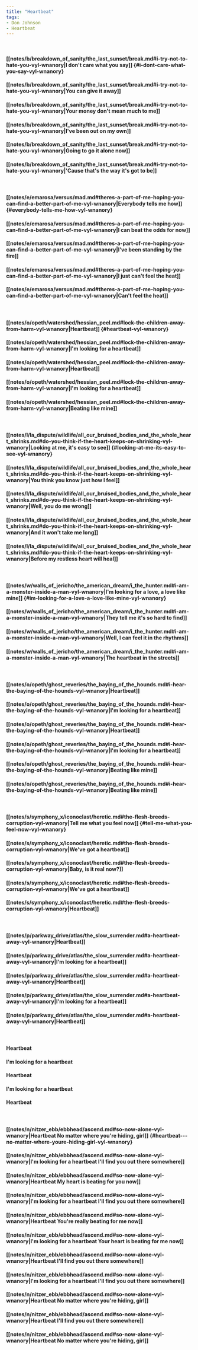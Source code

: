 ```yaml
---
title: "Heartbeat"
tags:
- Don Johnson
- Heartbeat
---
```

&nbsp;
#### [[notes/b/breakdown_of_sanity/the_last_sunset/break.md#i-try-not-to-hate-you-vyl-wnanory|I don't care what you say]] {#i-dont-care-what-you-say-vyl-wnanory}
#### [[notes/b/breakdown_of_sanity/the_last_sunset/break.md#i-try-not-to-hate-you-vyl-wnanory|You can give it away]]
#### [[notes/b/breakdown_of_sanity/the_last_sunset/break.md#i-try-not-to-hate-you-vyl-wnanory|Your money don't mean much to me]]
#### [[notes/b/breakdown_of_sanity/the_last_sunset/break.md#i-try-not-to-hate-you-vyl-wnanory|I've been out on my own]]
#### [[notes/b/breakdown_of_sanity/the_last_sunset/break.md#i-try-not-to-hate-you-vyl-wnanory|Going to go it alone now]]
#### [[notes/b/breakdown_of_sanity/the_last_sunset/break.md#i-try-not-to-hate-you-vyl-wnanory|'Cause that's the way it's got to be]]
&nbsp;
#### [[notes/e/emarosa/versus/mad.md#theres-a-part-of-me-hoping-you-can-find-a-better-part-of-me-vyl-wnanory|Everybody tells me how]] {#everybody-tells-me-how-vyl-wnanory}
#### [[notes/e/emarosa/versus/mad.md#theres-a-part-of-me-hoping-you-can-find-a-better-part-of-me-vyl-wnanory|I can beat the odds for now]]
#### [[notes/e/emarosa/versus/mad.md#theres-a-part-of-me-hoping-you-can-find-a-better-part-of-me-vyl-wnanory|I've been standing by the fire]]
#### [[notes/e/emarosa/versus/mad.md#theres-a-part-of-me-hoping-you-can-find-a-better-part-of-me-vyl-wnanory|I just can't feel the heat]]
#### [[notes/e/emarosa/versus/mad.md#theres-a-part-of-me-hoping-you-can-find-a-better-part-of-me-vyl-wnanory|Can't feel the heat]]
&nbsp;
#### [[notes/o/opeth/watershed/hessian_peel.md#lock-the-children-away-from-harm-vyl-wnanory|Heartbeat]] {#heartbeat-vyl-wnanory}
#### [[notes/o/opeth/watershed/hessian_peel.md#lock-the-children-away-from-harm-vyl-wnanory|I'm looking for a heartbeat]]
#### [[notes/o/opeth/watershed/hessian_peel.md#lock-the-children-away-from-harm-vyl-wnanory|Heartbeat]]
#### [[notes/o/opeth/watershed/hessian_peel.md#lock-the-children-away-from-harm-vyl-wnanory|I'm looking for a heartbeat]]
#### [[notes/o/opeth/watershed/hessian_peel.md#lock-the-children-away-from-harm-vyl-wnanory|Beating like mine]]
&nbsp;
#### [[notes/l/la_dispute/wildlife/all_our_bruised_bodies_and_the_whole_heart_shrinks.md#do-you-think-if-the-heart-keeps-on-shrinking-vyl-wnanory|Looking at me, it's easy to see]] {#looking-at-me-its-easy-to-see-vyl-wnanory}
#### [[notes/l/la_dispute/wildlife/all_our_bruised_bodies_and_the_whole_heart_shrinks.md#do-you-think-if-the-heart-keeps-on-shrinking-vyl-wnanory|You think you know just how I feel]]
#### [[notes/l/la_dispute/wildlife/all_our_bruised_bodies_and_the_whole_heart_shrinks.md#do-you-think-if-the-heart-keeps-on-shrinking-vyl-wnanory|Well, you do me wrong]]
#### [[notes/l/la_dispute/wildlife/all_our_bruised_bodies_and_the_whole_heart_shrinks.md#do-you-think-if-the-heart-keeps-on-shrinking-vyl-wnanory|And it won't take me long]]
#### [[notes/l/la_dispute/wildlife/all_our_bruised_bodies_and_the_whole_heart_shrinks.md#do-you-think-if-the-heart-keeps-on-shrinking-vyl-wnanory|Before my restless heart will heal]]
&nbsp;
#### [[notes/w/walls_of_jericho/the_american_dream/i_the_hunter.md#i-am-a-monster-inside-a-man-vyl-wnanory|I'm looking for a love, a love like mine]] {#im-looking-for-a-love-a-love-like-mine-vyl-wnanory}
#### [[notes/w/walls_of_jericho/the_american_dream/i_the_hunter.md#i-am-a-monster-inside-a-man-vyl-wnanory|They tell me it's so hard to find]]
#### [[notes/w/walls_of_jericho/the_american_dream/i_the_hunter.md#i-am-a-monster-inside-a-man-vyl-wnanory|Well, I can feel it in the rhythms]]
#### [[notes/w/walls_of_jericho/the_american_dream/i_the_hunter.md#i-am-a-monster-inside-a-man-vyl-wnanory|The heartbeat in the streets]]
&nbsp;
#### [[notes/o/opeth/ghost_reveries/the_baying_of_the_hounds.md#i-hear-the-baying-of-the-hounds-vyl-wnanory|Heartbeat]]
#### [[notes/o/opeth/ghost_reveries/the_baying_of_the_hounds.md#i-hear-the-baying-of-the-hounds-vyl-wnanory|I'm looking for a heartbeat]]
#### [[notes/o/opeth/ghost_reveries/the_baying_of_the_hounds.md#i-hear-the-baying-of-the-hounds-vyl-wnanory|Heartbeat]]
#### [[notes/o/opeth/ghost_reveries/the_baying_of_the_hounds.md#i-hear-the-baying-of-the-hounds-vyl-wnanory|I'm looking for a heartbeat]]
#### [[notes/o/opeth/ghost_reveries/the_baying_of_the_hounds.md#i-hear-the-baying-of-the-hounds-vyl-wnanory|Beating like mine]]
#### [[notes/o/opeth/ghost_reveries/the_baying_of_the_hounds.md#i-hear-the-baying-of-the-hounds-vyl-wnanory|Beating like mine]]
&nbsp;
#### [[notes/s/symphony_x/iconoclast/heretic.md#the-flesh-breeds-corruption-vyl-wnanory|Tell me what you feel now]] {#tell-me-what-you-feel-now-vyl-wnanory}
#### [[notes/s/symphony_x/iconoclast/heretic.md#the-flesh-breeds-corruption-vyl-wnanory|We've got a heartbeat]]
#### [[notes/s/symphony_x/iconoclast/heretic.md#the-flesh-breeds-corruption-vyl-wnanory|Baby, is it real now?]]
#### [[notes/s/symphony_x/iconoclast/heretic.md#the-flesh-breeds-corruption-vyl-wnanory|We've got a heartbeat]]
#### [[notes/s/symphony_x/iconoclast/heretic.md#the-flesh-breeds-corruption-vyl-wnanory|Heartbeat]]
&nbsp;
#### [[notes/p/parkway_drive/atlas/the_slow_surrender.md#a-heartbeat-away-vyl-wnanory|Heartbeat]]
#### [[notes/p/parkway_drive/atlas/the_slow_surrender.md#a-heartbeat-away-vyl-wnanory|I'm looking for a heartbeat]]
#### [[notes/p/parkway_drive/atlas/the_slow_surrender.md#a-heartbeat-away-vyl-wnanory|Heartbeat]]
#### [[notes/p/parkway_drive/atlas/the_slow_surrender.md#a-heartbeat-away-vyl-wnanory|I'm looking for a heartbeat]]
#### [[notes/p/parkway_drive/atlas/the_slow_surrender.md#a-heartbeat-away-vyl-wnanory|Heartbeat]]
&nbsp;
#### Heartbeat
#### I'm looking for a heartbeat
#### Heartbeat
#### I'm looking for a heartbeat
#### Heartbeat
&nbsp;
#### [[notes/n/nitzer_ebb/ebbhead/ascend.md#so-now-alone-vyl-wnanory|Heartbeat   No matter where you're hiding, girl]] {#heartbeat---no-matter-where-youre-hiding-girl-vyl-wnanory}
#### [[notes/n/nitzer_ebb/ebbhead/ascend.md#so-now-alone-vyl-wnanory|I'm looking for a heartbeat   I'll find you out there somewhere]]
#### [[notes/n/nitzer_ebb/ebbhead/ascend.md#so-now-alone-vyl-wnanory|Heartbeat   My heart is beating for you now]]
#### [[notes/n/nitzer_ebb/ebbhead/ascend.md#so-now-alone-vyl-wnanory|I'm looking for a heartbeat   I'll find you out there somewhere]]
#### [[notes/n/nitzer_ebb/ebbhead/ascend.md#so-now-alone-vyl-wnanory|Heartbeat   You're really beating for me now]]
#### [[notes/n/nitzer_ebb/ebbhead/ascend.md#so-now-alone-vyl-wnanory|I'm looking for a heartbeat   Your heart is beating for me now]]
#### [[notes/n/nitzer_ebb/ebbhead/ascend.md#so-now-alone-vyl-wnanory|Heartbeat   I'll find you out there somewhere]]
#### [[notes/n/nitzer_ebb/ebbhead/ascend.md#so-now-alone-vyl-wnanory|I'm looking for a heartbeat   I'll find you out there somewhere]]
#### [[notes/n/nitzer_ebb/ebbhead/ascend.md#so-now-alone-vyl-wnanory|Heartbeat   No matter where you're hiding, girl]]
#### [[notes/n/nitzer_ebb/ebbhead/ascend.md#so-now-alone-vyl-wnanory|Heartbeat   I'll find you out there somewhere]]
#### [[notes/n/nitzer_ebb/ebbhead/ascend.md#so-now-alone-vyl-wnanory|Heartbeat   No matter where you're hiding, girl]]
